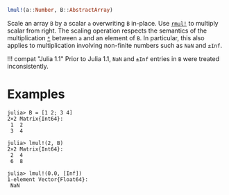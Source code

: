 ```julia
lmul!(a::Number, B::AbstractArray)
```

Scale an array `B` by a scalar `a` overwriting `B` in-place.  Use [`rmul!`](@ref) to multiply scalar from right.  The scaling operation respects the semantics of the multiplication [`*`](@ref) between `a` and an element of `B`.  In particular, this also applies to multiplication involving non-finite numbers such as `NaN` and `±Inf`.

!!! compat "Julia 1.1"
    Prior to Julia 1.1, `NaN` and `±Inf` entries in `B` were treated inconsistently.


# Examples

```jldoctest
julia> B = [1 2; 3 4]
2×2 Matrix{Int64}:
 1  2
 3  4

julia> lmul!(2, B)
2×2 Matrix{Int64}:
 2  4
 6  8

julia> lmul!(0.0, [Inf])
1-element Vector{Float64}:
 NaN
```
